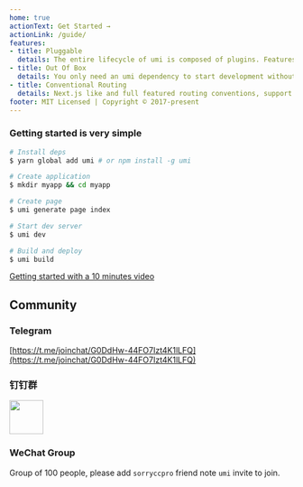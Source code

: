 ```yaml
---
home: true
actionText: Get Started →
actionLink: /guide/
features:
- title: Pluggable
  details: The entire lifecycle of umi is composed of plugins. Features such as pwa, on-demand loading, one-click switching preact, one-button compatibility ie9, etc., are all implemented by plugins.
- title: Out Of Box
  details: You only need an umi dependency to start development without having to install react, preact, webpack, react-router, babel, jest, and more.
- title: Conventional Routing
  details: Next.js like and full featured routing conventions, support permissions, dynamic routing, nested routing, and more.
footer: MIT Licensed | Copyright © 2017-present
---
```


### Getting started is very simple

```bash
# Install deps
$ yarn global add umi # or npm install -g umi

# Create application
$ mkdir myapp && cd myapp

# Create page
$ umi generate page index

# Start dev server
$ umi dev

# Build and deploy
$ umi build
```

[Getting started with a 10 minutes video](https://youtu.be/vkAUGUlYm24)

## Community

### Telegram

[https://t.me/joinchat/G0DdHw-44FO7Izt4K1lLFQ](https://t.me/joinchat/G0DdHw-44FO7Izt4K1lLFQ)

### 钉钉群

<img src="https://gw.alipayobjects.com/zos/rmsportal/jPXcQOlGLnylGMfrKdBz.jpg" width="60" />

### WeChat Group

Group of 100 people, please add `sorryccpro` friend note `umi` invite to join.

